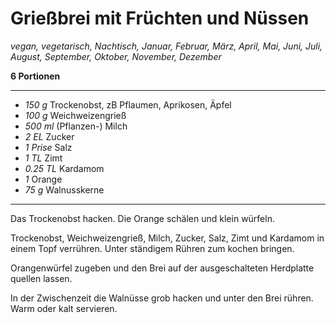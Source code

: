 # Grießbrei mit Früchten und Nüssen

*vegan, vegetarisch, Nachtisch, Januar, Februar, März, April, Mai, Juni, Juli, August, September, Oktober, November, Dezember*

**6 Portionen**

---

- *150 g* Trockenobst, zB Pflaumen, Aprikosen, Äpfel
- *100 g* Weichweizengrieß
- *500 ml* (Pflanzen-) Milch
- *2 EL* Zucker
- *1 Prise* Salz
- *1 TL* Zimt
- *0.25 TL* Kardamom
- *1* Orange
- *75 g* Walnusskerne

---

Das Trockenobst hacken. Die Orange schälen und klein würfeln.

Trockenobst, Weichweizengrieß, Milch, Zucker, Salz, Zimt und Kardamom in einem Topf verrühren. Unter ständigem Rühren zum kochen bringen.

Orangenwürfel zugeben und den Brei auf der ausgeschalteten Herdplatte quellen lassen.

In der Zwischenzeit die Walnüsse grob hacken und unter den Brei rühren. Warm oder kalt servieren.
